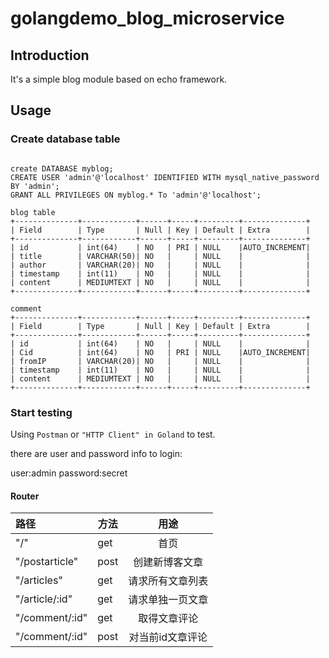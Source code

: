 # golangdemo_blog_microservice

## Introduction
It's a simple blog module based on echo framework.

## Usage

### Create database table
```mysql

create DATABASE myblog;
CREATE USER 'admin'@'localhost' IDENTIFIED WITH mysql_native_password BY 'admin';
GRANT ALL PRIVILEGES ON myblog.* To 'admin'@'localhost';

blog table
+--------------+------------+------+-----+---------+--------------+
| Field        | Type       | Null | Key | Default | Extra        |
+--------------+------------+------+-----+---------+--------------+
| id           | int(64)    | NO   | PRI | NULL    |AUTO_INCREMENT|
| title        | VARCHAR(50)| NO   |     | NULL    |              |
| author       | VARCHAR(20)| NO   |     | NULL    |              |
| timestamp    | int(11)    | NO   |     | NULL    |              |
| content      | MEDIUMTEXT | NO   |     | NULL    |              |
+--------------+------------+------+-----+---------+--------------+

comment
+--------------+------------+------+-----+---------+--------------+
| Field        | Type       | Null | Key | Default | Extra        |
+--------------+------------+------+-----+---------+--------------+
| id           | int(64)    | NO   |     | NULL    |			  |
| Cid          | int(64)    | NO   | PRI | NULL    |AUTO_INCREMENT|
| fromIP       | VARCHAR(20)| NO   |     | NULL    |              |
| timestamp    | int(11)    | NO   |     | NULL    |              |
| content      | MEDIUMTEXT | NO   |     | NULL    |              |
+--------------+------------+------+-----+---------+--------------+
```

### Start testing
Using `Postman` or `"HTTP Client" in Goland` to test.

there are user and password info to login:

user:admin
password:secret

#### Router
|路径|方法|用途|
|:---|----|:---:|
|"/"           | get |首页|
|"/postarticle" |post |创建新博客文章|
|"/articles"    |get |请求所有文章列表|
|"/article/:id" |get |请求单独一页文章|
|"/comment/:id" |get |取得文章评论|
|"/comment/:id" |post |对当前id文章评论|